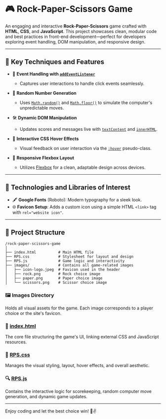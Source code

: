 # 🎮 Rock-Paper-Scissors Game

An engaging and interactive **Rock-Paper-Scissors** game crafted with **HTML**, **CSS**, and **JavaScript**. This project showcases clean, modular code and best practices in front-end development—perfect for developers exploring event handling, DOM manipulation, and responsive design.

---

## 🚀 **Key Techniques and Features**

- 🎯 **Event Handling with [`addEventListener`](https://developer.mozilla.org/en-US/docs/Web/API/EventTarget/addEventListener)**
  - Captures user interactions to handle click events seamlessly.

- 🎲 **Random Number Generation**
  - Uses [`Math.random()`](https://developer.mozilla.org/en-US/docs/Web/JavaScript/Reference/Global_Objects/Math/random) and [`Math.floor()`](https://developer.mozilla.org/en-US/docs/Web/JavaScript/Reference/Global_Objects/Math/floor) to simulate the computer's unpredictable moves.

- 🛠️ **Dynamic DOM Manipulation**
  - Updates scores and messages live with [`textContent`](https://developer.mozilla.org/en-US/docs/Web/API/Node/textContent) and [`innerHTML`](https://developer.mozilla.org/en-US/docs/Web/API/Element/innerHTML).

- 🎨 **Interactive CSS Hover Effects**
  - Visual feedback on user interaction via the [`:hover`](https://developer.mozilla.org/en-US/docs/Web/CSS/:hover) pseudo-class.

- 📐 **Responsive Flexbox Layout**
  - Utilizes [Flexbox](https://developer.mozilla.org/en-US/docs/Web/CSS/CSS_Flexible_Box_Layout/Basic_Concepts_of_Flexbox) for a clean, adaptable design across devices.

---

## 🔧 **Technologies and Libraries of Interest**

- 🖋️ **Google Fonts** (Roboto): Modern typography for a sleek look.
- 🌐 **Favicon Setup**: Adds a custom icon using a simple HTML `<link>` tag with `rel="website icon"`.

---

## 📂 **Project Structure**

```
/rock-paper-scissors-game
│
├── index.html          # Main HTML file
├── RPS.css             # Stylesheet for layout and design
├── RPS.js              # Game logic and interactivity
├── images/             # Contains all game-related images
│   ├── icon-logo.jpeg  # Favicon used in the header
│   ├── rock.png        # Rock choice image
│   ├── paper.png       # Paper choice image
│   └── scissors.png    # Scissor choice image
```

### 🖼️ **Images Directory**
Holds all visual assets for the game. Each image corresponds to a player choice or the site's favicon.

### 📄 [index.html](./index.html)
The core file structuring the game's UI, linking external CSS and JavaScript resources.

### 🎨 [RPS.css](./RPS.css)
Manages the visual styling, layout, hover effects, and overall aesthetic.

### 🔍 [RPS.js](./RPS.js)
Contains the interactive logic for scorekeeping, random computer move generation, and dynamic game updates.

---

Enjoy coding and let the best choice win! 🤖✌️

